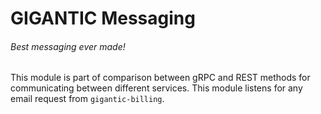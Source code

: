 # GIGANTIC Messaging
###### Best messaging ever made!

This module is part of comparison between gRPC and REST methods for
 communicating between different services. This module listens for any
 email request from `gigantic-billing`.
 
 
